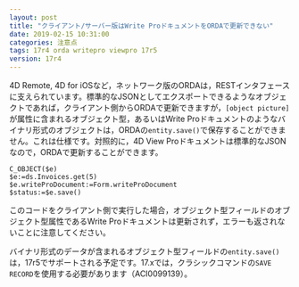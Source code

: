 ```yaml
---
layout: post
title: "クライアント/サーバー版はWrite ProドキュメントをORDAで更新できない"
date: 2019-02-15 10:31:00
categories: 注意点 
tags: 17r4 orda writepro viewpro 17r5
version: 17r4
---
```


4D Remote, 4D for iOSなど，ネットワーク版のORDAは，RESTインタフェースに支えられています。標準的なJSONとしてエクスポートできるようなオブジェクトであれば，クライアント側からORDAで更新できますが，``[object picture]``が属性に含まれるオブジェクト型，あるいはWrite Proドキュメントのようなバイナリ形式のオブジェクトは，ORDAの``entity.save()``で保存することができません。これは仕様です。対照的に，4D View Proドキュメントは標準的なJSONなので，ORDAで更新することができます。

```
C_OBJECT($e)
$e:=ds.Invoices.get(5)
$e.writeProDocument:=Form.writeProDocument
$status:=$e.save()
```

このコードをクライアント側で実行した場合，オブジェクト型フィールドのオブジェクト型属性であるWrite Proドキュメントは更新されず，エラーも返されないことに注意してください。

バイナリ形式のデータが含まれるオブジェクト型フィールドの``entity.save()``は，17r5でサポートされる予定です。17.xでは，クラシックコマンドの``SAVE RECORD``を使用する必要があります（ACI0099139）。
